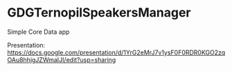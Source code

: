 # GDGTernopilSpeakersManager
Simple Core Data app

Presentation:
https://docs.google.com/presentation/d/1YrG2eMrJ7v1ysF0F0RDR0KGO2zqOAu8hhjgJZWmaIJI/edit?usp=sharing

